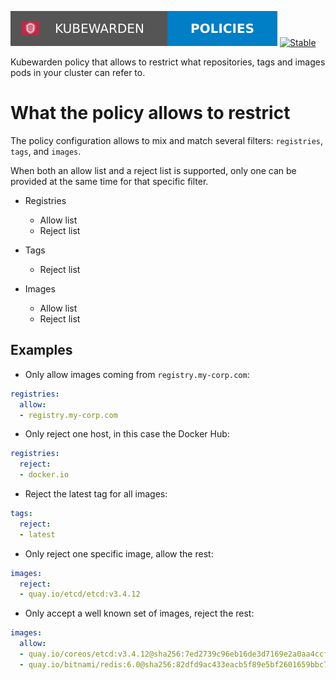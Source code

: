 [![Kubewarden Policy Repository](https://github.com/kubewarden/community/blob/main/badges/kubewarden-policies.svg)](https://github.com/kubewarden/community/blob/main/REPOSITORIES.md#policy-scope)
[![Stable](https://img.shields.io/badge/status-stable-brightgreen?style=for-the-badge)](https://github.com/kubewarden/community/blob/main/REPOSITORIES.md#stable)

Kubewarden policy that allows to restrict what repositories, tags and
images pods in your cluster can refer to.

# What the policy allows to restrict

The policy configuration allows to mix and match several filters:
`registries`, `tags`, and `images`.

When both an allow list and a reject list is supported, only one can
be provided at the same time for that specific filter.

* Registries
  * Allow list
  * Reject list

* Tags
  * Reject list

* Images
  * Allow list
  * Reject list

## Examples

* Only allow images coming from `registry.my-corp.com`:

```yaml
registries:
  allow:
  - registry.my-corp.com
```

* Only reject one host, in this case the Docker Hub:

```yaml
registries:
  reject:
  - docker.io
```

* Reject the latest tag for all images:

```yaml
tags:
  reject:
  - latest
```

* Only reject one specific image, allow the rest:

```yaml
images:
  reject:
  - quay.io/etcd/etcd:v3.4.12
```

* Only accept a well known set of images, reject the rest:

```yaml
images:
  allow:
  - quay.io/coreos/etcd:v3.4.12@sha256:7ed2739c96eb16de3d7169e2a0aa4ccf3a1f44af24f2bb6cad826935a51bcb3d
  - quay.io/bitnami/redis:6.0@sha256:82dfd9ac433eacb5f89e5bf2601659bbc78893c1a9e3e830c5ef4eb489fde079
```
